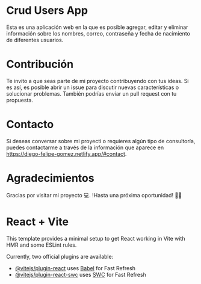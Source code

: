 # Crud Users App

Esta es una aplicación web en la que es posible agregar, editar y eliminar información sobre los nombres, correo, contraseña y fecha de nacimiento de diferentes usuarios.

# Contribución

Te invito a que seas parte de mi proyecto contribuyendo con tus ideas. Si es así, es posible abrir un issue para discutir nuevas características o solucionar problemas. También podrías enviar un pull request con tu propuesta.

# Contacto

Si deseas conversar sobre mi proyecti o requieres algún tipo de consultoría, puedes contactarme a través de la información que aparece en https://diego-felipe-gomez.netlify.app/#contact.

# Agradecimientos

Gracias por visitar mi proyecto 💻. !Hasta una próxima oportunidad! 👋🏼

# React + Vite

This template provides a minimal setup to get React working in Vite with HMR and some ESLint rules.

Currently, two official plugins are available:

- [@vitejs/plugin-react](https://github.com/vitejs/vite-plugin-react/blob/main/packages/plugin-react/README.md) uses [Babel](https://babeljs.io/) for Fast Refresh
- [@vitejs/plugin-react-swc](https://github.com/vitejs/vite-plugin-react-swc) uses [SWC](https://swc.rs/) for Fast Refresh
